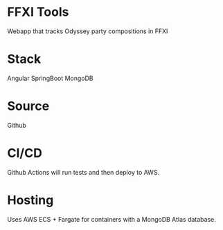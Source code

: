 # FFXI Tools
Webapp that tracks Odyssey party compositions in FFXI

# Stack
Angular
SpringBoot
MongoDB

# Source
Github

# CI/CD
Github Actions will run tests and then deploy to AWS.

# Hosting
Uses AWS ECS + Fargate for containers with a MongoDB Atlas database.
